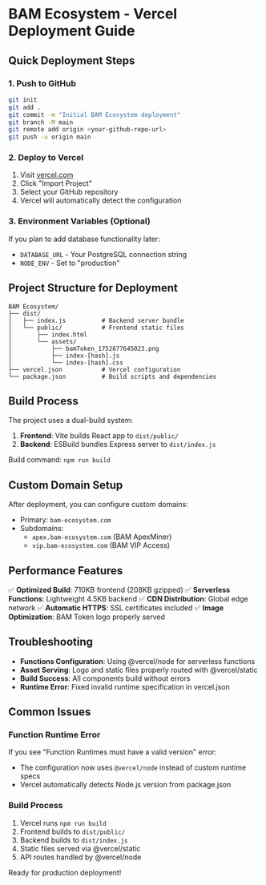 # BAM Ecosystem - Vercel Deployment Guide

## Quick Deployment Steps

### 1. Push to GitHub
```bash
git init
git add .
git commit -m "Initial BAM Ecosystem deployment"
git branch -M main
git remote add origin <your-github-repo-url>
git push -u origin main
```

### 2. Deploy to Vercel
1. Visit [vercel.com](https://vercel.com)
2. Click "Import Project"
3. Select your GitHub repository
4. Vercel will automatically detect the configuration

### 3. Environment Variables (Optional)
If you plan to add database functionality later:
- `DATABASE_URL` - Your PostgreSQL connection string
- `NODE_ENV` - Set to "production"

## Project Structure for Deployment

```
BAM Ecosystem/
├── dist/
│   ├── index.js          # Backend server bundle
│   └── public/           # Frontend static files
│       ├── index.html
│       └── assets/
│           ├── bamToken_1752877645023.png
│           ├── index-[hash].js
│           └── index-[hash].css
├── vercel.json           # Vercel configuration
└── package.json          # Build scripts and dependencies
```

## Build Process

The project uses a dual-build system:
1. **Frontend**: Vite builds React app to `dist/public/`
2. **Backend**: ESBuild bundles Express server to `dist/index.js`

Build command: `npm run build`

## Custom Domain Setup

After deployment, you can configure custom domains:
- Primary: `bam-ecosystem.com`
- Subdomains: 
  - `apex.bam-ecosystem.com` (BAM ApexMiner)
  - `vip.bam-ecosystem.com` (BAM VIP Access)

## Performance Features

✅ **Optimized Build**: 710KB frontend (208KB gzipped)
✅ **Serverless Functions**: Lightweight 4.5KB backend
✅ **CDN Distribution**: Global edge network
✅ **Automatic HTTPS**: SSL certificates included
✅ **Image Optimization**: BAM Token logo properly served

## Troubleshooting

- **Functions Configuration**: Using @vercel/node for serverless functions
- **Asset Serving**: Logo and static files properly routed with @vercel/static
- **Build Success**: All components build without errors
- **Runtime Error**: Fixed invalid runtime specification in vercel.json

## Common Issues

### Function Runtime Error
If you see "Function Runtimes must have a valid version" error:
- The configuration now uses `@vercel/node` instead of custom runtime specs
- Vercel automatically detects Node.js version from package.json

### Build Process
1. Vercel runs `npm run build` 
2. Frontend builds to `dist/public/`
3. Backend builds to `dist/index.js`
4. Static files served via @vercel/static
5. API routes handled by @vercel/node

Ready for production deployment!